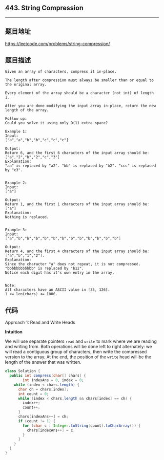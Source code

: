 ## 443. String Compression

----
## 题目地址

https://leetcode.com/problems/string-compression/

## 题目描述
```
Given an array of characters, compress it in-place.

The length after compression must always be smaller than or equal to the original array.

Every element of the array should be a character (not int) of length 1.

After you are done modifying the input array in-place, return the new length of the array.

Follow up:
Could you solve it using only O(1) extra space?

Example 1:
Input:
["a","a","b","b","c","c","c"]

Output:
Return 6, and the first 6 characters of the input array should be: ["a","2","b","2","c","3"]
Explanation:
"aa" is replaced by "a2". "bb" is replaced by "b2". "ccc" is replaced by "c3".
 

Example 2:
Input:
["a"]

Output:
Return 1, and the first 1 characters of the input array should be: ["a"]
Explanation:
Nothing is replaced.
 

Example 3:
Input:
["a","b","b","b","b","b","b","b","b","b","b","b","b"]

Output:
Return 4, and the first 4 characters of the input array should be: ["a","b","1","2"].
Explanation:
Since the character "a" does not repeat, it is not compressed. "bbbbbbbbbbbb" is replaced by "b12".
Notice each digit has it's own entry in the array.
 

Note:
All characters have an ASCII value in [35, 126].
1 <= len(chars) <= 1000.
```

## 代码

Approach 1: Read and Write Heads

**Intuition**

We will use separate pointers `read` and `write` to mark where we are reading and writing from. Both operations will be done left to right alternately: we will read a contiguous group of characters, then write the compressed version to the array. At the end, the position of the `write` head will be the length of the answer that was written.

```java
class Solution {
  public int compress(char[] chars) {
		int indexAns = 0, index = 0;
    while (index < chars.length) {
      char ch = chars[index];
      int count = 0;
      while (index < chars.length && chars[index] == ch) {
        index++;
        count++;
      }
      chars[indexAns++] = ch;
      if (count != 1) {
        for (char c : Integer.toString(count).toCharArray()) {
          chars[indexAns++] = c;
        }
      }
    }
  }
}
```












